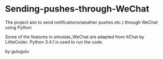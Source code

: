 # Sending-pushes-through-WeChat
The project aim to send notifications(weather pushes etc.) through WeChat using Python

Some of the features in simulate_WeChat are adapted from ItChat by LittleCoder.
Python 3.4.1 is used to run the code.

by gulugulu
